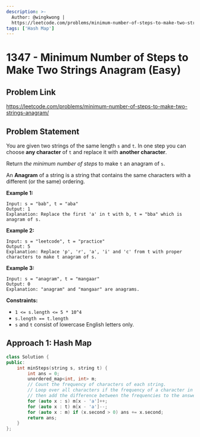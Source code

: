 ```yaml
---
description: >-
  Author: @wingkwong |
  https://leetcode.com/problems/minimum-number-of-steps-to-make-two-strings-anagram/
tags: ['Hash Map']
---
```


# 1347 - Minimum Number of Steps to Make Two Strings Anagram (Easy)

## Problem Link

https://leetcode.com/problems/minimum-number-of-steps-to-make-two-strings-anagram/

## Problem Statement

You are given two strings of the same length `s` and `t`. In one step you can choose **any character** of `t` and replace it with **another character**.

Return _the minimum number of steps_ to make `t` an anagram of `s`.

An **Anagram** of a string is a string that contains the same characters with a different (or the same) ordering.

**Example 1:**

```
Input: s = "bab", t = "aba"
Output: 1
Explanation: Replace the first 'a' in t with b, t = "bba" which is anagram of s.
```

**Example 2:**

```
Input: s = "leetcode", t = "practice"
Output: 5
Explanation: Replace 'p', 'r', 'a', 'i' and 'c' from t with proper characters to make t anagram of s.
```

**Example 3:**

```
Input: s = "anagram", t = "mangaar"
Output: 0
Explanation: "anagram" and "mangaar" are anagrams. 
```

**Constraints:**

* `1 <= s.length <= 5 * 10^4`
* `s.length == t.length`
* `s` and `t` consist of lowercase English letters only.

## Approach 1: Hash Map

<SolutionAuthor name="@wingkwong"/>

```cpp
class Solution {
public:
    int minSteps(string s, string t) {
        int ans = 0;
        unordered_map<int, int> m;
        // Count the frequency of characters of each string.
        // Loop over all characters if the frequency of a character in t is less than the frequency of the same character in s
        // then add the difference between the frequencies to the answer.
        for (auto x : s) m[x - 'a']++;
        for (auto x : t) m[x - 'a']--;
        for (auto x : m) if (x.second > 0) ans += x.second;
        return ans;
    }
};
```